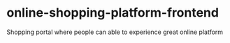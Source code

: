 # online-shopping-platform-frontend
Shopping portal where people can able to experience great online platform

